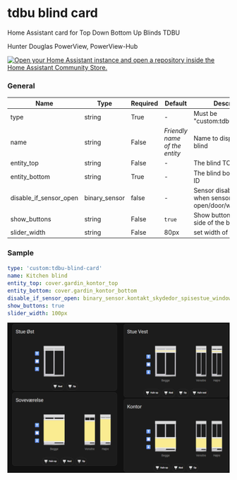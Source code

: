 # tdbu blind card
Home Assistant card for Top Down Bottom Up Blinds TDBU

Hunter Douglas PowerView, PowerView-Hub

<a href="https://my.home-assistant.io/redirect/hacs_repository/?owner=WackeySSL&repository=https%3A%2F%2Fgithub.com%2FWackeySSL%2Ftdbu-blind-card" target="_blank" rel="noreferrer noopener"><img src="https://my.home-assistant.io/badges/hacs_repository.svg" alt="Open your Home Assistant instance and open a repository inside the Home Assistant Community Store." /></a>

### General

| Name | Type | Required | Default | Description
| ---- | ---- | -------- | ------- | -----------
| type | string | True | - | Must be "custom:tdbu_blind_card"
| name | string | False | _Friendly name of the entity_ | Name to display for the blind
| entity_top | string | False | - | The blind TOP entity ID
| entity_bottom | string | True | - | The blind bottom entity ID
| disable_if_sensor_open | binary_sensor | false | - | Sensor disable control when sensor open/door/window open
| show_buttons | string | False | `true` | Show buttons on the `left` side of the blind
| slider_width | string | False | 80px | set width of the blind

### Sample

```yaml
type: 'custom:tdbu-blind-card'
name: Kitchen blind
entity_top: cover.gardin_kontor_top
entity_bottom: cover.gardin_kontor_bottom
disable_if_sensor_open: binary_sensor.kontakt_skydedor_spisestue_window_door_is_open
show_buttons: true
slider_width: 100px

```
![Colored Blind](https://github.com/WackeySSL/tdbu-blind-card/blob/main/Preview_blindes.png)



